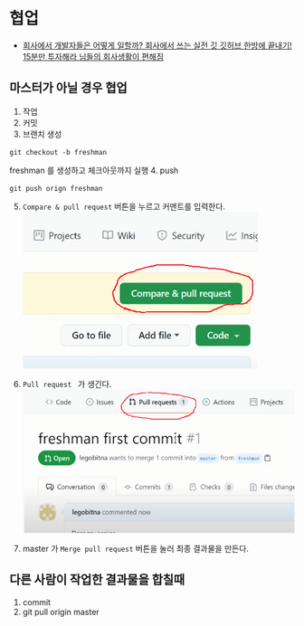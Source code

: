 # 협업
- [회사에서 개발자들은 어떻게 일할까? 회사에서 쓰는 실전 깃 깃허브 한방에 끝내기! 15분만 투자해라 님들의 회사생활이 편해짐](https://www.youtube.com/watch?v=cwC8t9dno2s)

## 마스터가 아닐 경우 협업 
1. 작업
2. 커밋
3. 브랜치 생성
```
git checkout -b freshman
```
freshman 를 생성하고 체크아웃까지 실행
4. push
```
git push orign freshman
```   
5. ```Compare & pull request``` 버튼을 누르고 커맨트를 입력한다.   
![](1.png)   
    
6.  ```Pull request ``` 가 생긴다.   
![](2.png)  
7. master 가 ```Merge pull request``` 버튼을 눌러 최종 결과물을 만든다.

## 다른 사람이 작업한 결과물을 합칠때
1. commit
2. git pull origin master
